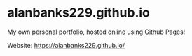 # alanbanks229.github.io

My own personal portfolio, hosted online using Github Pages!

Website: https://alanbanks229.github.io/
